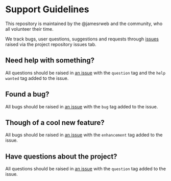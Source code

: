 # Support Guidelines

This repository is maintained by the @jamesrweb and the community, who all
volunteer their time.

We track bugs, user questions, suggestions and requests through
[issues](https://github.com/P5-wrapper/next/issues) raised via the
project repository issues tab.

## Need help with something?

All questions should be raised in
[an issue](https://github.com/P5-wrapper/next/issues/new) with the
`question` tag and the `help wanted` tag added to the issue.

## Found a bug?

All bugs should be raised in
[an issue](https://github.com/P5-wrapper/next/issues/new) with the
`bug` tag added to the issue.

## Though of a cool new feature?

All bugs should be raised in
[an issue](https://github.com/P5-wrapper/next/issues/new) with the
`enhancement` tag added to the issue.

## Have questions about the project?

All questions should be raised in
[an issue](https://github.com/P5-wrapper/next/issues/new) with the
`question` tag added to the issue.